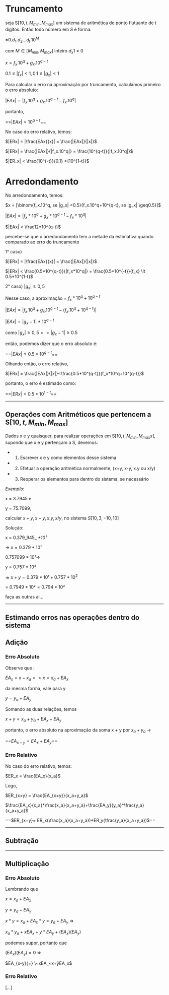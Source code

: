 # Truncamento
seja S$[10, t, M_{min}, M_{max}﻿]$ um sistema de aritmética de ponto flutuante de $t$ dígitos. Então todo número em $S$ é forma:

$\pm0. d_1.d_2 ...d_t.10^M$﻿

com $M\in [M_{min}, M_{max}]$﻿ inteiro $d_x1$﻿ ≠ 0

$x = f_x .10^q+g_x .10^{q-t}$﻿

$0.1 \leq |f_x| \lt 1 , 0.1 \leq |g_x| <1$﻿
  
Para calcular o erro na aproximação por truncamento, calculamos primeiro o erro absoluto:

$|EAx| = |f_x .10^q+g_x .10^{q-t}-f_x.10^q|$﻿

portanto,

==$|EAx| < 10^{q-t}$==﻿

No caso do erro relativo, temos:

$|ERx| = |\frac{EAx}{x}| = \frac{|EAx|}{|x|}$﻿

$|ERx| = \frac{|EAx|}{|f_x.10^q|} = \frac{10^{q-t}}{|f_x.10^q|}$﻿

$|ER_x| < \frac{10^{-t}}{0.1} <{10^{1-t}}$

# Arredondamento
No arredondamento, temos:

$x = [\binom{f_x.10^q, se |g_x| <0.5}{f_x.10^q+10^{q-t}, se |g_x| \geq0.5}]$﻿

$|EAx| = |f_x *10^q+g_x *10^{q-t}-f_x*10^q|$﻿

$|EAx| < \frac12*10^{q-t}$﻿

percebe-se que o arredondamento tem a metade da estimativa quando comparado ao erro do truncamento

1° caso)

$|ERx| = |\frac{EAx}{x}| = \frac{|EAx|}{|x|}$﻿

$|ERx| < \frac{0.5*10^{q-t}}{|f_x*10^q|} = \frac{0.5*10^{-t}}{f_x} \lt 0.5*10^{1-t}$﻿


2° caso) $|g_x| \geq 0,5$﻿

Nesse caso, a aproximação = $f_x*10^q+10^{q-t}$﻿

$|EAx| = |f_x .10^q+g_x .10^{q-t}-(f_x.10^q +10^{q-t})|$﻿

$|EAx| = |g_x-1|*10^{q-t}$﻿

como $|g_x| \geq 0,5 =>|g_x-1|\geq 0.5$﻿

  
então, podemos dizer que o erro absoluto é:

==$|EAx| \leq 0.5* 10^{q-t}$==﻿


Olhando então, o erro relativo,

$|ERx| = \frac{|EAx|}{|x|}<\frac{0.5*10^{q-t}}{f_x*10^q+10^{q-t}}$﻿

portanto, o erro é estimado como:

==$|ERx| < 0.5*10^{1-t}$==﻿

---
## Operações com Aritméticos que pertencem a S$[10,t,M_{min}, M_{max}]$

Dados x e y quaisquer, para realizar operações em S$[10,t,M_{min}, M_{max}x]$, supondo que x e y pertençam a S, devemos:

- 1) Escrever x e y como elementos desse sistema
- 2) Efetuar a operação aritmética normalmente, (x+y, x-y, x.y ou x/y)
- 3) Reoperar os elementos para dentro do sistema, se necessário

_Exemplo_:

x = 3.7945 e

y = 75.7099,

calcular $x+y, x-y, x.y, x/y$, no sistema $S[10, 3, -10, 10]$﻿

Solução:

x = 0.379_945_ _$*10¹$_﻿

⇒ $x = 0.379*10¹$﻿
  

$0.757099*10¹$﻿⇒

y = $0.757*10²$﻿


⇒ $x + y = 0.379*10¹ +0.757*10^{2}$﻿

= $0.7949*10² = 0.794*10²$﻿


faça as outras ai…

---

## Estimando erros nas operações dentro do sistema

## Adição

### Erro Absoluto

Observe que :

$EA_x = x -x_a=>x=x_a+EA_x$﻿

da mesma forma, vale para y

$y = y_a +EA_y$﻿

Somando as duas relações, temos

$x+y= x_a+y_a + EA_x+EA_y$﻿

portanto, o erro absoluto na aproximação da soma x + y por $x_a+y_a$﻿ →

==$EA_{x+y} = EA _x +EA_y$==﻿

### Erro Relativo

No caso do erro relativo, temos:

$ER_x = \frac{EA_x}{x_a}$﻿

Logo,

$ER_{x+y} = \frac{EA_{x+y}}{x_a+y_a}$﻿

$\frac{EA_x}{x_a}*\frac{x_a}{x_a+y_a}+\frac{EA_y}{y_a}*\frac{y_a}{x_a+y_a}$﻿

  

==$ER_{x+y}= ER_x(\frac{x_a}{x_a+y_a})+ER_y(\frac{y_a}{x_a+y_a})$==﻿

---

## Subtração

  

---

## Multiplicação

### Erro Absoluto

Lembrando que

$x = x_a +EA_x$﻿

$y = y_a +EA_y$﻿

  

$x * y= x_a +EA_x*y = y_a +EA_y$﻿ ⇒

$x_a*y_a+xEA_x+y*EA_y+(EA_x)(EA_y)$﻿

podemos supor, portanto que

$(EA_{x})(EA_y)= 0$﻿ ⇒

  

$EA_{x-y}{=} \~xEA_~x+ỹEA_x$﻿

### Erro Relativo

[…]